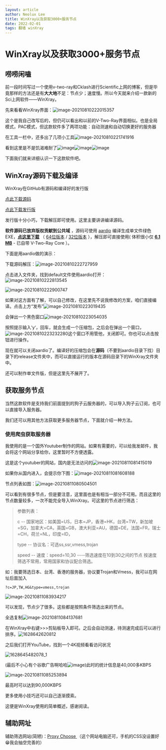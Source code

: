 ```yaml
---
layout: article
author: Neolux Lee
title: WinXray以及获取3000+服务节点
date: 2022-02-01
tags: 翻墙 winXray
---
```

# WinXray以及获取3000+服务节点

## 唠唠闲嗑

前一段时间写过一个使用v-two-ray和Cklash进行Scientific上网的博客，但是毕竟那样的方法还是有**大大地**不足：节点少；速度慢。所以今天就来介绍一款新的Sci上网软件——WinXray。

先来看看WinXray界面：![image-20210810222015357](https://cdn.jsdelivr.net/gh/li-kangfeng/BlogImage@1.1/img/image-20210810222015357.png)



这个是我自己改写后的，但仍可以看出和以前的V-Two-Ray界面相似。也是全局模式，PAC模式，但这款软件多了两项功能：自动测速和自动切换更好的服务器

在工具一栏中，还多出了几项小工具![image-20210810221741916](https://cdn.jsdelivr.net/gh/li-kangfeng/BlogImage@1.1/img/image-20210810221741916.png)

看到这里是不是饥渴难耐了![image](https://img2020.cnblogs.com/blog/2493192/202108/2493192-20210811104208852-1319363934.png)![image](https://img2020.cnblogs.com/blog/2493192/202108/2493192-20210811104208852-1319363934.png)![image](https://img2020.cnblogs.com/blog/2493192/202108/2493192-20210811104208852-1319363934.png)

下面我们就来详细认识一下这款软件吧。

## WinXray源码下载及编译

WinXray在GitHub有源码和编译好的发行版

[点此下载源码](https://github.com/miduo2689/winXray)

[点此下载发行版](https://github.com/TheMRLL/winxray)

发行版十分小巧，下载解压即可使用。这里主要讲讲编译源码。

**软件源码已放弃版权贡献到公共域** ，源码可使用 [aardio](http://www.aardio.com/) 编译生成单文件绿色EXE，**[点这里下载](https://github.com/miduo2689/winXray/raw/master/release/winXray.7z)** （ [64位版本](https://github.com/miduo2689/winXray/raw/master/release/winXray.7z) / [32位版本](https://github.com/miduo2689/winXray/raw/master/release/winXray32.7z) ），解压即可直接使用( 体积很小仅 **[6.1 MB](https://github.com/miduo2689/winXray/raw/master/release/winXray.7z)** - 已自带 V-Two-Ray Core ）。

下面是用aardio做的演示：

下载源码解压：![image-20210810222727959](https://cdn.jsdelivr.net/gh/li-kangfeng/BlogImage@1.1/img/image-20210810222727959.png)

点击进入文件夹，找到default文件使用aardio打开：![image-20210810222813545](https://cdn.jsdelivr.net/gh/li-kangfeng/BlogImage@1.1/img/image-20210810222813545.png)

![image-20210810222900747](https://cdn.jsdelivr.net/gh/li-kangfeng/BlogImage@1.1/img/image-20210810222900747.png)

如果对这方面有了解，可以自己修改，在这里先不说我修改的方案，咱们直接编译。点击上方“发布”![image-20210810223019435](https://cdn.jsdelivr.net/gh/li-kangfeng/BlogImage@1.1/img/image-20210810223019435.png)

会弹出一个黑色窗口![image-20210810223054035](https://cdn.jsdelivr.net/gh/li-kangfeng/BlogImage@1.1/img/image-20210810223054035.png)

按照提示输入’y‘，回车，就会生成一个压缩包，之后会在弹出一个窗口，![image-20210810223232280](https://cdn.jsdelivr.net/gh/li-kangfeng/BlogImage@1.1/img/image-20210810223232280.png)这个窗口不用管他，关闭即可。你也可以点击按钮进行操作。

现在就可以关闭aardio了。编译好的压缩包会在**源码**（不要到aardio目录下找）目录下的release文件夹中，而可以直接运行的版本在源码目录下的WinXray文件夹中。

还可以制作单文件版，但是这里先不展开了。

## 获取服务节点

当然这款软件是支持我们前面提到的狗子云服务器的，可以导入狗子云订阅，也可以直接导入服务器。

我们还可以用其他方法获取更多服务器节点，下面就介绍一种方法。

### 使用爬虫获取服务器

我使用的是一个国外Youtuber制作的网站。如果有需要的，可以给我发邮件，我会将这个网站分享给你，这里暂时不方便透露。

这是这个youtuber的网站，国内是无法访问的![image-20210811081415019](https://cdn.jsdelivr.net/gh/li-kangfeng/BlogImage@1.1/img/image-20210811081415019.png)

如果你从国内进入，会提示你下图：![image-20210811081608188](https://cdn.jsdelivr.net/gh/li-kangfeng/BlogImage@1.1/img/image-20210811081608188.png)



节点列表如图：![image-20210811080504501](https://cdn.jsdelivr.net/gh/li-kangfeng/BlogImage@1.1/img/image-20210811080504501.png)

可以看到有很多节点，但是要注意，这里面也是有相当一部分不可用。而且这里的节点数量较多，一次不能完全导入WinXray。可这里的节点进行筛选：

> 参数列表：
>
> 	c -- 国家地区：如美国=US，日本=JP，香港=HK，台湾=TW，新加坡=SG，加拿大=CA，英国=GB，澳大利亚=AU，德国=DE，法国=FR，瑞士=CH，荷兰=NL，印度=ID，
> 							
> 	type -- 协议名：可选ss,ssr,vmess,trojan
> 							
> 	speed -- 速度：speed=10,30 ----筛选速度在10到30之间的节点      按速度筛选不常用，常用国家和协议配合筛选。

如：我要筛选日本、台湾、香港的服务器，协议要Trojan和Vmess，我可以在网址后面加入

```
?c=JP,TW,HG&type=vmess,trojan
```

![image-20210811083934217](https://cdn.jsdelivr.net/gh/li-kangfeng/BlogImage@1.1/img/image-20210811083934217.png)

可以发现，节点少了很多。这些都是按照条件筛选出来的节点。

全选复制![image-20210811084137681](https://cdn.jsdelivr.net/gh/li-kangfeng/BlogImage@1.1/img/image-20210811084137681.png)

在WinXray中右键>>>剪贴板导入即可。之后会自动测速，待测速完成后可以进行排序。![1628642620812](https://cdn.jsdelivr.net/gh/li-kangfeng/BlogImage@1.1/img/1628642620812.gif)

之后我们打开YouTube，找到一个4K视频看看访问状况

![1628645482078_1](https://cdn.jsdelivr.net/gh/li-kangfeng/BlogImage@1.2/img/1628649195938.gif)

(最后不小心有个谷歌广告啊哈哈![image](https://img2020.cnblogs.com/blog/2493192/202108/2493192-20210811104026706-1595259466.png))此时的统计信息是40,000多KBPS

![image-20210811085253894](https://cdn.jsdelivr.net/gh/li-kangfeng/BlogImage@1.1/img/image-20210811085253894.png)

最高时可以达到90,000KBPS



更多使用小技巧还可以自己逐渐摸索。

这便是WinXray使用的简单概述，感谢阅读。

## 辅助网址

辅助筛选网站(简陋)：[Proxy Choose ](http://plaza.neolux.ml/ProxySelector/) （这个网站电脑还可，手机的CSS没设置好😁我会抽空完善的）



<!-- 全部节点列表：[点击转到](https://proxy.yugogo.xyz/clash/proxies)（不需代理）-->



